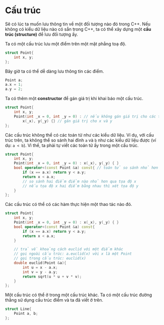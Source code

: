 # Cấu trúc

Sẽ có lúc ta muốn lưu thông tin về một đối tượng nào đó trong C++. Nếu không có kiểu dữ liệu nào có sẵn trong C++, ta có thể xây dựng một **cấu trúc (structure)** để lưu đối tượng ấy.

Ta có một cấu trúc lưu một điểm trên một mặt phẳng toạ độ.

```C++
struct Point{
	int x, y;
};
```

Bây giờ ta có thể dễ dàng lưu thông tin các điểm.

```C++
Point a;
a.x = 1;
a.y = 2;
```

Ta có thêm một **constructor** để gán giá trị khi khai báo một cấu trúc.

```C++
struct Point{
	int x, y;
	Point(int _x = 0, int _y = 0) : // nếu không gán giá trị cho các tọa độ, cho x, y bằng 0 
		x(_x), y(_y) {} // gán giá trị cho x và y
};
```

Các cấu trúc không thể có các toán tử như các kiểu dữ liệu. Ví dụ, với cấu trúc trên, ta không thể so sánh hai đỉnh `a` và `b` như  các kiểu dữ liệu được (ví dụ: `a < b`). Vì thế, ta phải tự viết các toán tử ấy trong một cấu trúc. 

```C++
struct Point{
	int x, y;
	Point(int _x = 0, int _y = 0) : x(_x), y(_y) { }
	bool operator<(const Point &a) const{ // toán tử so sánh nhỏ hơn 
		if (x == a.x) return y < a.y; 
		return x < a.x;
		// so sánh hai điểm điểm nào nhỏ hơn qua tọa độ x
		// nếu tọa độ x hai điểm bằng nhau thì xét tọa độ y 
	}
};
```

Các cấu trúc có thể có các hàm thực hiện một thao tác nào đó.

```C++
struct Point{
	int x, y;
	Point(int _x = 0, int _y = 0) : x(_x), y(_y) { }
	bool operator<(const Point &a) const{
		if (x == a.x) return y < a.y; 
		return x < a.x;
	}

	// trả về khoảng cách euclid với một điểm khác
	// gọi ngoài cấu trúc: a.euclid(x) với x là một Point
	// gọi trong cấu trúc: euclid(x)
	double euclid(Point &a){ 
		int u = x - a.x;
		int v = y - a.y;
		return sqrt(u * u + v * v);
	}
};
```

Một cấu trúc có thể ở trong một cấu trúc khác. Ta có một cấu trúc đường thằng sử dụng cấu trúc điểm và ta đã viết ở trên.

```C++
struct Line{
	Point a, b;	
};
```